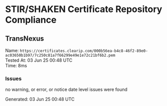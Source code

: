 # STIR/SHAKEN Certificate Repository Compliance

## TransNexus

Name: `https://certificates.clearip.com/000b56ea-b4c8-46f2-89e0-ac03650b1b97/7c250c81a7f66299e49e1e72c21bf6b2.pem`\
Tested At: 03 Jun 25 00:48 UTC\
Time: 8ms

### Issues

no warning, or error, or notice date level issues were found

Generated: 03 Jun 25 00:48 UTC